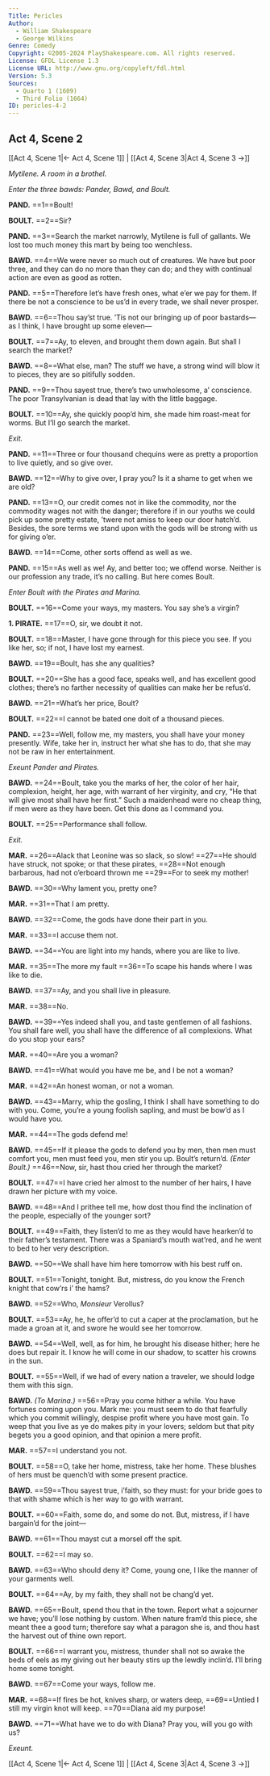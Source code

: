 ```yaml
---
Title: Pericles
Author: 
  - William Shakespeare
  - George Wilkins
Genre: Comedy
Copyright: ©2005-2024 PlayShakespeare.com. All rights reserved.
License: GFDL License 1.3
License URL: http://www.gnu.org/copyleft/fdl.html
Version: 5.3
Sources:
  - Quarto 1 (1609)
  - Third Folio (1664)
ID: pericles-4-2
---
```


## Act 4, Scene 2
[[Act 4, Scene 1|← Act 4, Scene 1]] | [[Act 4, Scene 3|Act 4, Scene 3 →]]

*Mytilene. A room in a brothel.*

*Enter the three bawds: Pander, Bawd, and Boult.*

**PAND.**
==1==Boult!

**BOULT.**
==2==Sir?

**PAND.**
==3==Search the market narrowly, Mytilene is full of gallants. We lost too much money this mart by being too wenchless.

**BAWD.**
==4==We were never so much out of creatures. We have but poor three, and they can do no more than they can do; and they with continual action are even as good as rotten.

**PAND.**
==5==Therefore let’s have fresh ones, what e’er we pay for them. If there be not a conscience to be us’d in every trade, we shall never prosper.

**BAWD.**
==6==Thou say’st true. ’Tis not our bringing up of poor bastards—as I think, I have brought up some eleven⁠—

**BOULT.**
==7==Ay, to eleven, and brought them down again. But shall I search the market?

**BAWD.**
==8==What else, man? The stuff we have, a strong wind will blow it to pieces, they are so pitifully sodden.

**PAND.**
==9==Thou sayest true, there’s two unwholesome, a’ conscience. The poor Transylvanian is dead that lay with the little baggage.

**BOULT.**
==10==Ay, she quickly poop’d him, she made him roast-meat for worms. But I’ll go search the market.

*Exit.*

**PAND.**
==11==Three or four thousand chequins were as pretty a proportion to live quietly, and so give over.

**BAWD.**
==12==Why to give over, I pray you? Is it a shame to get when we are old?

**PAND.**
==13==O, our credit comes not in like the commodity, nor the commodity wages not with the danger; therefore if in our youths we could pick up some pretty estate, ’twere not amiss to keep our door hatch’d. Besides, the sore terms we stand upon with the gods will be strong with us for giving o’er.

**BAWD.**
==14==Come, other sorts offend as well as we.

**PAND.**
==15==As well as we! Ay, and better too; we offend worse. Neither is our profession any trade, it’s no calling. But here comes Boult.

*Enter Boult with the Pirates and Marina.*

**BOULT.**
==16==Come your ways, my masters. You say she’s a virgin?

**1. PIRATE.**
==17==O, sir, we doubt it not.

**BOULT.**
==18==Master, I have gone through for this piece you see. If you like her, so; if not, I have lost my earnest.

**BAWD.**
==19==Boult, has she any qualities?

**BOULT.**
==20==She has a good face, speaks well, and has excellent good clothes; there’s no farther necessity of qualities can make her be refus’d.

**BAWD.**
==21==What’s her price, Boult?

**BOULT.**
==22==I cannot be bated one doit of a thousand pieces.

**PAND.**
==23==Well, follow me, my masters, you shall have your money presently. Wife, take her in, instruct her what she has to do, that she may not be raw in her entertainment.

*Exeunt Pander and Pirates.*

**BAWD.**
==24==Boult, take you the marks of her, the color of her hair, complexion, height, her age, with warrant of her virginity, and cry, “He that will give most shall have her first.” Such a maidenhead were no cheap thing, if men were as they have been. Get this done as I command you.

**BOULT.**
==25==Performance shall follow.

*Exit.*

**MAR.**
==26==Alack that Leonine was so slack, so slow!
==27==He should have struck, not spoke; or that these pirates,
==28==Not enough barbarous, had not o’erboard thrown me
==29==For to seek my mother!

**BAWD.**
==30==Why lament you, pretty one?

**MAR.**
==31==That I am pretty.

**BAWD.**
==32==Come, the gods have done their part in you.

**MAR.**
==33==I accuse them not.

**BAWD.**
==34==You are light into my hands, where you are like to live.

**MAR.**
==35==The more my fault
==36==To scape his hands where I was like to die.

**BAWD.**
==37==Ay, and you shall live in pleasure.

**MAR.**
==38==No.

**BAWD.**
==39==Yes indeed shall you, and taste gentlemen of all fashions. You shall fare well, you shall have the difference of all complexions. What do you stop your ears?

**MAR.**
==40==Are you a woman?

**BAWD.**
==41==What would you have me be, and I be not a woman?

**MAR.**
==42==An honest woman, or not a woman.

**BAWD.**
==43==Marry, whip the gosling, I think I shall have something to do with you. Come, you’re a young foolish sapling, and must be bow’d as I would have you.

**MAR.**
==44==The gods defend me!

**BAWD.**
==45==If it please the gods to defend you by men, then men must comfort you, men must feed you, men stir you up. Boult’s return’d.
*(Enter Boult.)*
==46==Now, sir, hast thou cried her through the market?

**BOULT.**
==47==I have cried her almost to the number of her hairs, I have drawn her picture with my voice.

**BAWD.**
==48==And I prithee tell me, how dost thou find the inclination of the people, especially of the younger sort?

**BOULT.**
==49==Faith, they listen’d to me as they would have hearken’d to their father’s testament. There was a Spaniard’s mouth wat’red, and he went to bed to her very description.

**BAWD.**
==50==We shall have him here tomorrow with his best ruff on.

**BOULT.**
==51==Tonight, tonight. But, mistress, do you know the French knight that cow’rs i’ the hams?

**BAWD.**
==52==Who, *Monsieur* Verollus?

**BOULT.**
==53==Ay, he, he offer’d to cut a caper at the proclamation, but he made a groan at it, and swore he would see her tomorrow.

**BAWD.**
==54==Well, well, as for him, he brought his disease hither; here he does but repair it. I know he will come in our shadow, to scatter his crowns in the sun.

**BOULT.**
==55==Well, if we had of every nation a traveler, we should lodge them with this sign.

**BAWD.**
*(To Marina.)*
==56==Pray you come hither a while. You have fortunes coming upon you. Mark me: you must seem to do that fearfully which you commit willingly, despise profit where you have most gain. To weep that you live as ye do makes pity in your lovers; seldom but that pity begets you a good opinion, and that opinion a mere profit.

**MAR.**
==57==I understand you not.

**BOULT.**
==58==O, take her home, mistress, take her home. These blushes of hers must be quench’d with some present practice.

**BAWD.**
==59==Thou sayest true, i’faith, so they must: for your bride goes to that with shame which is her way to go with warrant.

**BOULT.**
==60==Faith, some do, and some do not. But, mistress, if I have bargain’d for the joint⁠—

**BAWD.**
==61==Thou mayst cut a morsel off the spit.

**BOULT.**
==62==I may so.

**BAWD.**
==63==Who should deny it? Come, young one, I like the manner of your garments well.

**BOULT.**
==64==Ay, by my faith, they shall not be chang’d yet.

**BAWD.**
==65==Boult, spend thou that in the town. Report what a sojourner we have; you’ll lose nothing by custom. When nature fram’d this piece, she meant thee a good turn; therefore say what a paragon she is, and thou hast the harvest out of thine own report.

**BOULT.**
==66==I warrant you, mistress, thunder shall not so awake the beds of eels as my giving out her beauty stirs up the lewdly inclin’d. I’ll bring home some tonight.

**BAWD.**
==67==Come your ways, follow me.

**MAR.**
==68==If fires be hot, knives sharp, or waters deep,
==69==Untied I still my virgin knot will keep.
==70==Diana aid my purpose!

**BAWD.**
==71==What have we to do with Diana? Pray you, will you go with us?

*Exeunt.*

[[Act 4, Scene 1|← Act 4, Scene 1]] | [[Act 4, Scene 3|Act 4, Scene 3 →]]
